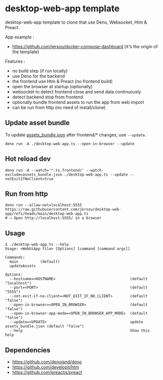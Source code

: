 # desktop-web-app template

desktop-web-app template to clone that use Deno, Websocket, Htm & Preact.

App example :

- https://github.com/jersou/docker-compose-dashboard (it's the origin of the
  template)

Features :

- no build step (if run locally)
- use Deno for the backend
- the frontend use Htm & Preact (no frontend build)
- open the browser at startup (optionally)
- websocket to detect frontend close and send data continuously
- detect backend stop from frontend
- optionally bundle frontend assets to run the app from web import
- can be run from http (no need of install/clone)

## Update asset bundle

To update [assets_bundle.json](assets_bundle.json) after frontend/* changes, use
`--update`.

```shell
deno run -A ./desktop-web-app.ts --open-in-browser --update
```

## Hot reload dev

```shell
deno run -A --watch='*.ts,frontend/' --watch-exclude=assets_bundle.json ./desktop-web-app.ts --update --notExitIfNoClient=true
```

## Run from http

```shell
deno run --allow-net=localhost:5555 https://raw.githubusercontent.com/jersou/desktop-web-app/refs/heads/main/desktop-web-app.ts
# → Open http://localhost:5555/ in a browser
```

## Usage

```
$ ./desktop-web-app.ts --help
Usage: <WebUiApp file> [Options] [command [command args]]

Commands:
  main          (default)
  updateAssets

Options:
  --hostname=<HOSTNAME>                                  (default "localhost")
  --port=<PORT>                                          (default "5555")
  --not-exit-if-no-client=<NOT_EXIT_IF_NO_CLIENT>        (default "false")
  --open-in-browser=<OPEN_IN_BROWSER>                    (default "false")
  --open-in-browser-app-mode=<OPEN_IN_BROWSER_APP_MODE>  (default "false")
  --update=<UPDATE>                                      update assets_bundle.json (default "false")
  --help                                                 Show this help
```

## Dependencies

- https://github.com/denoland/deno
- https://github.com/developit/htm
- https://github.com/preactjs/preact
